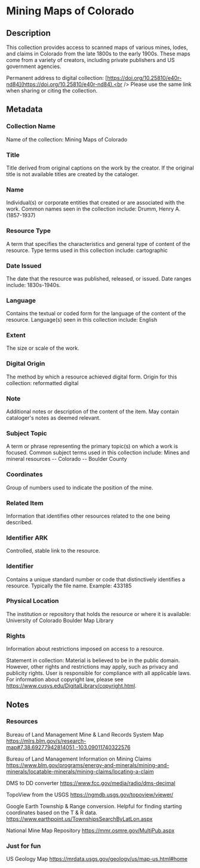 # Mining Maps of Colorado
## Description
This collection provides access to scanned maps of various mines, lodes, and claims in Colorado from the late 1800s to the early 1900s. These maps come from a variety of creators, including private publishers and US government agencies.

Permanent address to digital collection: [https://doi.org/10.25810/e40r-nd84](https://doi.org/10.25810/e40r-nd84).<br /> 
Please use the same link when sharing or citing the collection.
## Metadata
### Collection Name
Name of the collection: Mining Maps of Colorado

### Title
Title derived from original captions on the work by the creator. If the original title is not available titles are created by the cataloger.

### Name
Individual(s) or corporate entities that created or are associated with the work. Common names seen in the collection include: Drumm, Henry A. (1857-1937)  

### Resource Type
A term that specifies the characteristics and general type of content of the resource. Type terms used in this collection include: cartographic

### Date Issued
The date that the resource was published, released, or issued. Date ranges include: 1830s-1940s.

### Language
Contains the textual or coded form for the language of the content of the resource. Language(s) seen in this collection include: English

### Extent
The size or scale of the work.

### Digital Origin
The method by which a resource achieved digital form. Origin for this collection: reformatted digital

### Note
Additional notes or description of the content of the item. May contain cataloger's notes as deemed relevant.

### Subject Topic
A term or phrase representing the primary topic(s) on which a work is focused. Common subject terms used in this collection include: Mines and mineral resources -- Colorado -- Boulder County

### Coordinates
Group of numbers used to indicate the position of the mine.

### Related Item
Information that identifies other resources related to the one being described.

### Identifier ARK
Controlled, stable link to the resource.

### Identifier
Contains a unique standard number or code that distinctively identifies a resource. Typically the file name. Example: 433185

### Physical Location
The institution or repository that holds the resource or where it is available: University of Colorado Boulder Map Library

### Rights
Information about restrictions imposed on access to a resource.

Statement in collection: Material is believed to be in the public domain. However, other rights and restrictions may apply, such as privacy and publicity rights. User is responsible for compliance with all applicable laws. For information about copyright law, please see https://www.cusys.edu/DigitalLibrary/copyright.html.

## Notes
### Resources
Bureau of Land Management Mine & Land Records System Map https://mlrs.blm.gov/s/research-map#7,38.69277942814051,-103.09011740322576

Bureau of Land Management Information on Mining Claims https://www.blm.gov/programs/energy-and-minerals/mining-and-minerals/locatable-minerals/mining-claims/locating-a-claim

DMS to DD converter https://www.fcc.gov/media/radio/dms-decimal 

TopoView from the USGS https://ngmdb.usgs.gov/topoview/viewer/

Google Earth Township & Range conversion. Helpful for finding starting coordinates based on the T & R data. https://www.earthpoint.us/TownshipsSearchByLatLon.aspx 

National Mine Map Repository https://mmr.osmre.gov/MultiPub.aspx

### Just for fun
US Geology Map https://mrdata.usgs.gov/geology/us/map-us.html#home

